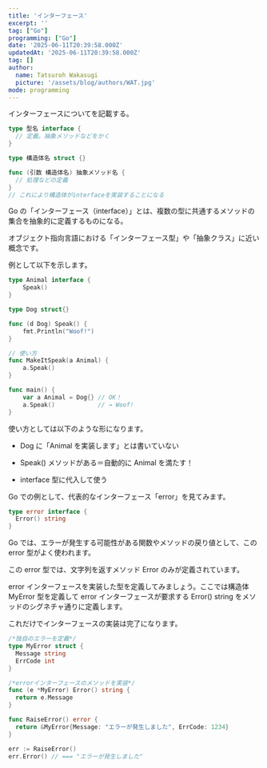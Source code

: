 ```yaml
---
title: 'インターフェース'
excerpt: ''
tag: ["Go"]
programming: ["Go"]
date: '2025-06-11T20:39:58.000Z'
updatedAt: '2025-06-11T20:39:58.000Z'
tag: []
author:
  name: Tatsuroh Wakasugi
  picture: '/assets/blog/authors/WAT.jpg'
mode: programming
---
```


インターフェースについてを記載する。

<div class="note_content_by_programming_language" id="note_content_Go">

```go
type 型名 interface {
  // 定義。抽象メソッドなどをかく
}

type 構造体名 struct {}

func (引数 構造体名) 抽象メソッド名 {
  // 処理などの定義
}
// これにより構造体がinterfaceを実装することになる
```

Go の「インターフェース（interface）」とは、複数の型に共通するメソッドの集合を抽象的に定義するものになる。

オブジェクト指向言語における「インターフェース型」や「抽象クラス」に近い概念です。

例として以下を示します。

```go
type Animal interface {
    Speak()
}

type Dog struct{}

func (d Dog) Speak() {
    fmt.Println("Woof!")
}

// 使い方
func MakeItSpeak(a Animal) {
    a.Speak()
}

func main() {
    var a Animal = Dog{} // OK！
    a.Speak()            // → Woof!
}
```

使い方としては以下のような形になります。

- Dog に「Animal を実装します」とは書いていない

- Speak() メソッドがある＝自動的に Animal を満たす！

- interface 型に代入して使う

Go での例として、代表的なインターフェース「error」を見てみます。

```go
type error interface {
  Error() string
}
```

Go では、エラーが発生する可能性がある関数やメソッドの戻り値として、この error 型がよく使われます。

この error 型では、文字列を返すメソッド Error のみが定義されています。

error インターフェースを実装した型を定義してみましょう。ここでは構造体 MyError 型を定義して error インターフェースが要求する Error() string をメソッドのシグネチャ通りに定義します。

これだけでインターフェースの実装は完了になります。

```go
/*独自のエラーを定義*/
type MyError struct {
  Message string
  ErrCode int
}

/*errorインターフェースのメソッドを実装*/
func (e *MyError) Error() string {
  return e.Message
}

func RaiseError() error {
  return &MyError{Message: "エラーが発生しました", ErrCode: 1234}
}

err := RaiseError()
err.Error() // === "エラーが発生しました"
```

</div>
